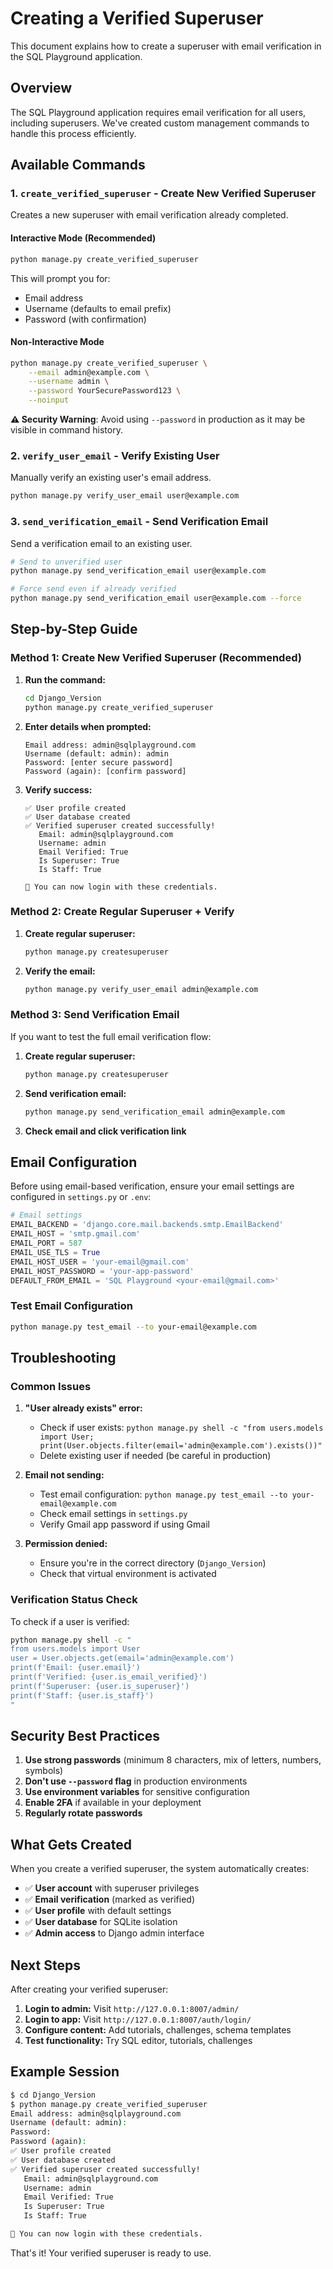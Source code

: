 # Creating a Verified Superuser

This document explains how to create a superuser with email verification in the SQL Playground application.

## Overview

The SQL Playground application requires email verification for all users, including superusers. We've created custom management commands to handle this process efficiently.

## Available Commands

### 1. `create_verified_superuser` - Create New Verified Superuser

Creates a new superuser with email verification already completed.

#### Interactive Mode (Recommended)
```bash
python manage.py create_verified_superuser
```

This will prompt you for:
- Email address
- Username (defaults to email prefix)
- Password (with confirmation)

#### Non-Interactive Mode
```bash
python manage.py create_verified_superuser \
    --email admin@example.com \
    --username admin \
    --password YourSecurePassword123 \
    --noinput
```

**⚠️ Security Warning**: Avoid using `--password` in production as it may be visible in command history.

### 2. `verify_user_email` - Verify Existing User

Manually verify an existing user's email address.

```bash
python manage.py verify_user_email user@example.com
```

### 3. `send_verification_email` - Send Verification Email

Send a verification email to an existing user.

```bash
# Send to unverified user
python manage.py send_verification_email user@example.com

# Force send even if already verified
python manage.py send_verification_email user@example.com --force
```

## Step-by-Step Guide

### Method 1: Create New Verified Superuser (Recommended)

1. **Run the command:**
   ```bash
   cd Django_Version
   python manage.py create_verified_superuser
   ```

2. **Enter details when prompted:**
   ```
   Email address: admin@sqlplayground.com
   Username (default: admin): admin
   Password: [enter secure password]
   Password (again): [confirm password]
   ```

3. **Verify success:**
   ```
   ✅ User profile created
   ✅ User database created
   ✅ Verified superuser created successfully!
      Email: admin@sqlplayground.com
      Username: admin
      Email Verified: True
      Is Superuser: True
      Is Staff: True
   
   🔐 You can now login with these credentials.
   ```

### Method 2: Create Regular Superuser + Verify

1. **Create regular superuser:**
   ```bash
   python manage.py createsuperuser
   ```

2. **Verify the email:**
   ```bash
   python manage.py verify_user_email admin@example.com
   ```

### Method 3: Send Verification Email

If you want to test the full email verification flow:

1. **Create regular superuser:**
   ```bash
   python manage.py createsuperuser
   ```

2. **Send verification email:**
   ```bash
   python manage.py send_verification_email admin@example.com
   ```

3. **Check email and click verification link**

## Email Configuration

Before using email-based verification, ensure your email settings are configured in `settings.py` or `.env`:

```python
# Email settings
EMAIL_BACKEND = 'django.core.mail.backends.smtp.EmailBackend'
EMAIL_HOST = 'smtp.gmail.com'
EMAIL_PORT = 587
EMAIL_USE_TLS = True
EMAIL_HOST_USER = 'your-email@gmail.com'
EMAIL_HOST_PASSWORD = 'your-app-password'
DEFAULT_FROM_EMAIL = 'SQL Playground <your-email@gmail.com>'
```

### Test Email Configuration

```bash
python manage.py test_email --to your-email@example.com
```

## Troubleshooting

### Common Issues

1. **"User already exists" error:**
   - Check if user exists: `python manage.py shell -c "from users.models import User; print(User.objects.filter(email='admin@example.com').exists())"`
   - Delete existing user if needed (be careful in production)

2. **Email not sending:**
   - Test email configuration: `python manage.py test_email --to your-email@example.com`
   - Check email settings in `settings.py`
   - Verify Gmail app password if using Gmail

3. **Permission denied:**
   - Ensure you're in the correct directory (`Django_Version`)
   - Check that virtual environment is activated

### Verification Status Check

To check if a user is verified:

```bash
python manage.py shell -c "
from users.models import User
user = User.objects.get(email='admin@example.com')
print(f'Email: {user.email}')
print(f'Verified: {user.is_email_verified}')
print(f'Superuser: {user.is_superuser}')
print(f'Staff: {user.is_staff}')
"
```

## Security Best Practices

1. **Use strong passwords** (minimum 8 characters, mix of letters, numbers, symbols)
2. **Don't use `--password` flag** in production environments
3. **Use environment variables** for sensitive configuration
4. **Enable 2FA** if available in your deployment
5. **Regularly rotate passwords**

## What Gets Created

When you create a verified superuser, the system automatically creates:

- ✅ **User account** with superuser privileges
- ✅ **Email verification** (marked as verified)
- ✅ **User profile** with default settings
- ✅ **User database** for SQLite isolation
- ✅ **Admin access** to Django admin interface

## Next Steps

After creating your verified superuser:

1. **Login to admin:** Visit `http://127.0.0.1:8007/admin/`
2. **Login to app:** Visit `http://127.0.0.1:8007/auth/login/`
3. **Configure content:** Add tutorials, challenges, schema templates
4. **Test functionality:** Try SQL editor, tutorials, challenges

## Example Session

```bash
$ cd Django_Version
$ python manage.py create_verified_superuser
Email address: admin@sqlplayground.com
Username (default: admin): 
Password: 
Password (again): 
✅ User profile created
✅ User database created
✅ Verified superuser created successfully!
   Email: admin@sqlplayground.com
   Username: admin
   Email Verified: True
   Is Superuser: True
   Is Staff: True

🔐 You can now login with these credentials.
```

That's it! Your verified superuser is ready to use.
